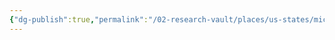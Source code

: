 ```yaml
---
{"dg-publish":true,"permalink":"/02-research-vault/places/us-states/michigan/","created":"2025-08-19T22:00:27.000-04:00","updated":"2025-08-19T22:09:19.816-04:00"}
---
```


